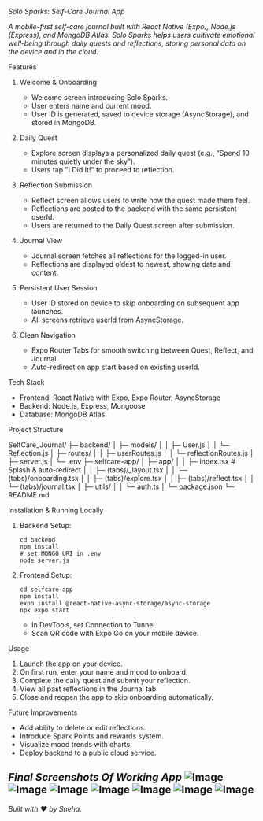 *Solo Sparks: Self-Care Journal App*

*A mobile-first self-care journal built with React Native (Expo), Node.js (Express), and MongoDB Atlas. Solo Sparks helps users cultivate emotional well-being through daily quests and reflections, storing personal data on the device and in the cloud.*

Features

1. Welcome & Onboarding
   - Welcome screen introducing Solo Sparks.
   - User enters name and current mood.
   - User ID is generated, saved to device storage (AsyncStorage), and stored in MongoDB.

2. Daily Quest
   - Explore screen displays a personalized daily quest (e.g., “Spend 10 minutes quietly under the sky”).
   - Users tap "I Did It!" to proceed to reflection.

3. Reflection Submission
   - Reflect screen allows users to write how the quest made them feel.
   - Reflections are posted to the backend with the same persistent userId.
   - Users are returned to the Daily Quest screen after submission.

4. Journal View
   - Journal screen fetches all reflections for the logged-in user.
   - Reflections are displayed oldest to newest, showing date and content.

5. Persistent User Session
   - User ID stored on device to skip onboarding on subsequent app launches.
   - All screens retrieve userId from AsyncStorage.

6. Clean Navigation
   - Expo Router Tabs for smooth switching between Quest, Reflect, and Journal.
   - Auto-redirect on app start based on existing userId.

Tech Stack

- Frontend: React Native with Expo, Expo Router, AsyncStorage
- Backend: Node.js, Express, Mongoose
- Database: MongoDB Atlas

Project Structure

SelfCare_Journal/
├─ backend/
│  ├─ models/
│  │  ├─ User.js
│  │  └─ Reflection.js
│  ├─ routes/
│  │  ├─ userRoutes.js
│  │  └─ reflectionRoutes.js
│  ├─ server.js
│  └─ .env
├─ selfcare-app/
│  ├─ app/
│  │  ├─ index.tsx         # Splash & auto-redirect
│  │  ├─ (tabs)/_layout.tsx
│  │  ├─ (tabs)/onboarding.tsx
│  │  ├─ (tabs)/explore.tsx
│  │  ├─ (tabs)/reflect.tsx
│  │  └─ (tabs)/journal.tsx
│  ├─ utils/
│  │  └─ auth.ts
│  └─ package.json
└─ README.md

Installation & Running Locally

1. Backend Setup:
   ```
   cd backend
   npm install
   # set MONGO_URI in .env
   node server.js
   ```
2. Frontend Setup:
   ```
   cd selfcare-app
   npm install
   expo install @react-native-async-storage/async-storage
   npx expo start
   ```
   - In DevTools, set Connection to Tunnel.
   - Scan QR code with Expo Go on your mobile device.

Usage

1. Launch the app on your device.
2. On first run, enter your name and mood to onboard.
3. Complete the daily quest and submit your reflection.
4. View all past reflections in the Journal tab.
5. Close and reopen the app to skip onboarding automatically.

Future Improvements

- Add ability to delete or edit reflections.
- Introduce Spark Points and rewards system.
- Visualize mood trends with charts.
- Deploy backend to a public cloud service.

*Final Screenshots Of Working App*
![Image](https://github.com/user-attachments/assets/dd36f491-1d02-4607-96f0-3cb709ec1c94)
![Image](https://github.com/user-attachments/assets/c1314bd6-d24e-4bf5-9819-9c6dfadfcbe0)
![Image](https://github.com/user-attachments/assets/1c828eaa-b98b-4837-af3c-d4be032f26c4)
![Image](https://github.com/user-attachments/assets/66833f64-0a5e-46eb-8a46-51f909a24309)
![Image](https://github.com/user-attachments/assets/3b8ec4ab-160a-4989-9c0e-75a8bd77a2c0)
![Image](https://github.com/user-attachments/assets/11787a55-d160-4f15-8d60-d670e8975278)
![Image](https://github.com/user-attachments/assets/a987f138-6e99-469a-ac8c-c791c214935b)
------------------------------------------------------------------------------------------------------------------------------------------------------------------------------
*Built with ❤️ by Sneha.*
